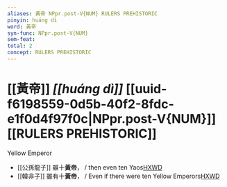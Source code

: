 ```yaml
---
aliases: 黃帝 NPpr.post-V{NUM} RULERS PREHISTORIC
pinyin: huáng dì
word: 黃帝
syn-func: NPpr.post-V{NUM}
sem-feat: 
total: 2
concept: RULERS PREHISTORIC 
---
```

# [[黃帝]] *[[huáng dì]]*  [[uuid-f6198559-0d5b-40f2-8fdc-e1f0d4f97f0c|NPpr.post-V{NUM}]] [[RULERS PREHISTORIC]]
Yellow Emperor
 - [[公孫龍子]] 雖十**黃帝**，
                     / then even ten Yaos[HXWD](https://hxwd.org/textview.html?location=CH1a0941_CHANT_001-4a.120)
 - [[韓非子]] 雖有十**黃帝**， / Even if there were ten Yellow Emperors[HXWD](https://hxwd.org/textview.html?location=KR3c0005_tls_049-38a.9)